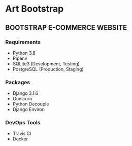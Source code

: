 # Art Bootstrap
## BOOTSTRAP E-COMMERCE WEBSITE

### Requirements
- Python 3.8
- Pipenv
- SQLite3 (Development, Testing)
- PostgreSQL (Production, Staging)

### Packages
- Django 3.1.6
- Gunicorn
- Python Decouple
- Django Environ

### DevOps Tools
- Travis CI
- Docker
